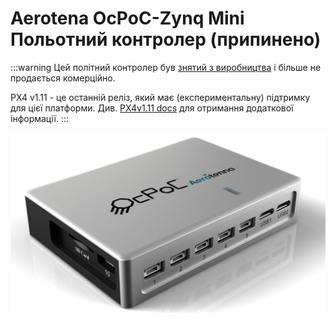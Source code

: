 # Aerotena OcPoC-Zynq Mini Польотний контролер (припинено)

<Badge type="info" text="Discontinued" />

:::warning
Цей політний контролер був [знятий з виробництва](../flight_controller/autopilot_experimental.md) і більше не продається комерційно.

PX4 v1.11 - це останній реліз, який має (експериментальну) підтримку для цієї платформи. Див. [PX4v1.11 docs](http://docs.px4.io/v1.11/en/flight_controller/ocpoc_zynq.html#aerotenna-ocpoc-zynq-mini-flight-controller) для отримання додаткової інформації.
:::

![ocpoc-zynq-mini](../../assets/hardware/hardware-ocpoc-zynq-mini.jpg)
